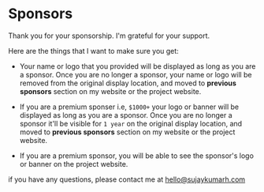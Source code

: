 # Sponsors

Thank you for your sponsorship. I'm grateful for your support.

Here are the things that I want to make sure you get:

* Your name or logo that you provided will be displayed as long as you are a sponsor. Once you are no longer a sponsor, your name or logo will be removed from the original display location, and moved to **previous sponsors** section on my website or the project website.
  
* If you are a premium sponser i.e, `$1000+` your logo or banner will be displayed as long as you are a sponsor. Once you are no longer a sponsor it'll be visible for `1 year` on the original display location, and moved to **previous sponsors** section on my website or the project website.

* If you are a premium sponsor, you will be able to see the sponsor's logo or banner on the project website.

if you have any questions, please contact me at [hello@sujaykumarh.com](mailto:hello@sujaykumarh.com)